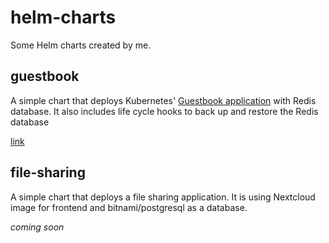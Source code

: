 # helm-charts

Some Helm charts created by me.

## guestbook

A simple chart that deploys Kubernetes' [Guestbook application]([link](https://kubernetes.io/docs/tutorials/stateless-application/guestbook/)) with Redis database. It also includes life cycle hooks to back up and restore the Redis database

[link](https://github.com/sreckoN/helm-charts/tree/main/guestbook)

## file-sharing

A simple chart that deploys a file sharing application. It is using Nextcloud image for frontend and bitnami/postgresql as a database.

*coming soon*